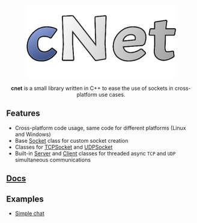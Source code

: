 <div align="center">

<a href="https://murkyyt.github.io/cnet"><img width=400 src="logo/cNetLogo.png" alt="logo" align="center"/></a>

<p><b>cnet</b> is a small library written in C++ to ease the use of sockets in cross-platform use cases. </p>

</div>

## Features
- Cross-platform code usage, same code for different platforms (Linux and Windows)
- Base [Socket](docs/classes/socket.md) class for custom socket creation
- Classes for [TCPSocket](docs/classes/tcpsocket.md) and [UDPSocket](docs/classes/udpsocket.md)
- Built-in [Server](docs/classes/server.md) and [Client]((docs/classes/client.md)) classes for threaded async `TCP` and `UDP` simultaneous communications

## [Docs](https://murkyyt.github.io/cnet)

## Examples

- [Simple chat](src/examples/chat/README.md)
